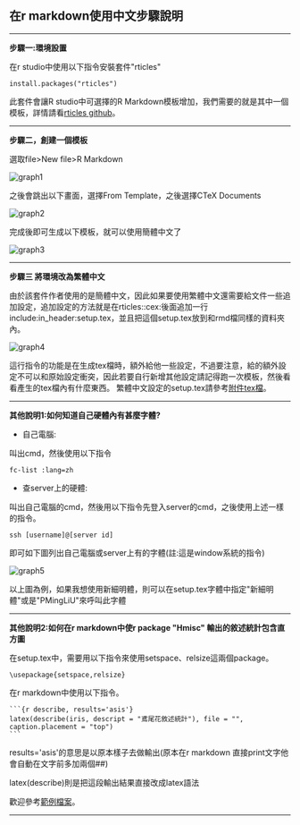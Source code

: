 在r markdown使用中文步驟說明
--------
--------


**步驟一:環境設置**

在r studio中使用以下指令安裝套件"rticles"

    install.packages("rticles")

此套件會讓R studio中可選擇的R Markdown模板增加，我們需要的就是其中一個模板，詳情請看[rticles github](https://github.com/rstudio/rticles)。

--------

**步驟二，創建一個模板**

選取file>New file>R Markdown

![graph1](![1](https://user-images.githubusercontent.com/38903695/216540143-6d6c433f-66a1-4742-9e16-4b9009db4c4e.png)
)


之後會跳出以下畫面，選擇From Template，之後選擇CTeX Documents

![graph2](![2](https://user-images.githubusercontent.com/38903695/216540191-d68c0e79-e2ed-4955-93a9-2f0c4320526b.png)
)


完成後即可生成以下模板，就可以使用簡體中文了

![graph3](![3](https://user-images.githubusercontent.com/38903695/216540276-001162de-359c-46ba-84d3-f46fe55f561d.png)
)

--------

**步驟三 將環境改為繁體中文**

由於該套件作者使用的是簡體中文，因此如果要使用繁體中文還需要給文件一些追加設定，追加設定的方法就是在rticles::cex:後面追加一行include:in_header:setup.tex，並且把這個setup.tex放到和rmd檔同樣的資料夾內。

![graph4](![4](https://user-images.githubusercontent.com/38903695/216540297-e7b57af1-d5d3-42bf-85d9-2c5cc4d41cf3.png)
)


這行指令的功能是在生成tex檔時，額外給他一些設定，不過要注意，給的額外設定不可以和原始設定衝突，因此若要自行新增其他設定請記得跑一次模板，然後看看產生的tex檔內有什麼東西。
繁體中文設定的setup.tex請參考[附件tex檔](http://140.116.52.106/miaoyu/r-markdown-chinese-1/-/blob/master/setup.tex)。

--------


**其他說明1:如何知道自己硬體內有甚麼字體?**


*  自己電腦:

叫出cmd，然後使用以下指令

    fc-list :lang=zh

*  查server上的硬體:

叫出自己電腦的cmd，然後用以下指令先登入server的cmd，之後使用上述一樣的指令。

    ssh [username]@[server id]


即可如下圖列出自己電腦或server上有的字體(註:這是window系統的指令)

![graph5](![5](https://user-images.githubusercontent.com/38903695/216540337-43ffc50e-175f-46a3-ae5e-764c3d3ebe5a.png)
)

以上圖為例，如果我想使用新細明體，則可以在setup.tex字體中指定"新細明體"或是"PMingLiU"來呼叫此字體

--------
**其他說明2:如何在r markdown中使r package "Hmisc" 輸出的敘述統計包含直方圖**

在setup.tex中，需要用以下指令來使用setspace、relsize這兩個package。

    \usepackage{setspace,relsize}

在r markdown中使用以下指令。

    ```{r describe, results='asis'}
    latex(describe(iris, descript = "鳶尾花敘述統計"), file = "", caption.placement = "top")
    ```

results='asis'的意思是以原本樣子去做輸出(原本在r markdown 直接print文字他會自動在文字前多加兩個##)

latex(describe)則是把這段輸出結果直接改成latex語法

歡迎參考[範例檔案](http://140.116.52.106/miaoyu/r-markdown-chinese-1/-/blob/master/sample.Rmd)。

--------

